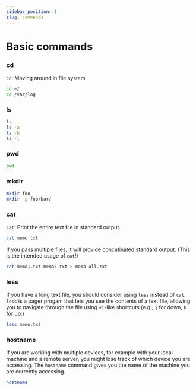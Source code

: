 ```yaml
---
sidebar_position: 1
slug: commands
---
```


# Basic commands

### cd
`cd`: Moving around in file system
```sh
cd ~/
cd /var/log
```

### ls
```sh
ls
ls -a
ls -h
ls -l
```

### pwd
```sh
pwd
```

### mkdir
```sh
mkdir foo
mkdir -p foo/bar/
```

### cat
`cat`: Print the entire text file in standard output.
```sh
cat memo.txt
```

If you pass multiple files, it will provide concatinated standard output. (This is the intended usage of `cat`!)
```sh
cat memo1.txt memo2.txt > memo-all.txt
```

### less
If you have a long text file, you should consider using `less` instead of `cat`. `less` is a pager progam that lets you see the contents of a text file, allowing you to navigate through the file using `vi`-like shortcuts (e.g., `j` for down, `k` for up.)
```sh
less memo.txt
```

### hostname
If you are working with multiple devices, for example with your local machine and a remote server, you might lose track of which device you are accessing. The `hostname` command gives you the name of the machine you are currently accessing.
```sh
hostname
```